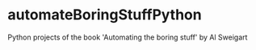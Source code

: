 # automateBoringStuffPython
Python projects of the book 'Automating the boring stuff' by Al Sweigart

